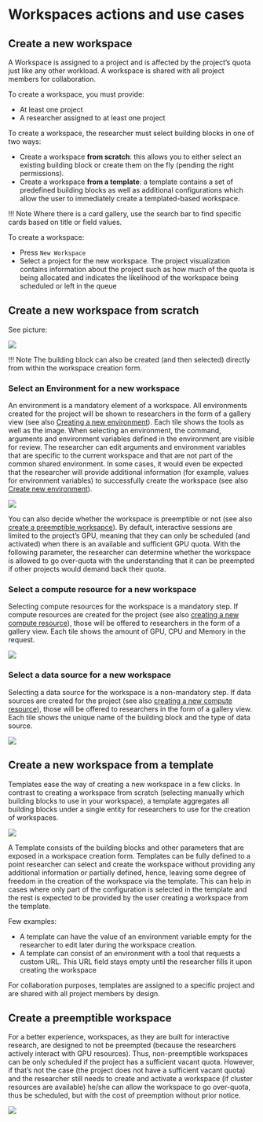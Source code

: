 
# Workspaces actions and use cases

## Create a new workspace
A Workspace is assigned to a project and is affected by the project’s quota just like any other workload. A workspace is shared with all project members for collaboration.

To create a workspace, you must provide:

* At least one project 
* A researcher assigned to at least one project


To create a workspace, the researcher must select building blocks  in one of two ways:

* Create a workspace __from scratch__:  this allows you to either select an existing building block or create them on the fly (pending the right permissions).
* Create a workspace __from a template__: a template contains a set of predefined building blocks as well as additional configurations which allow the user to immediately create a templated-based workspace.

!!! Note
    Where there is a card gallery, use the search bar to find specific cards based on title or field values.

To create a workspace:

* Press `New Workspace` 
* Select a project for the new workspace. The project visualization contains information about the project such as how much of the quota is being allocated and indicates the likelihood of the workspace being scheduled or left in the queue

## Create a new workspace from scratch

See picture:

![](img/12-prj-create.png)

!!! Note
    The building block can also be created (and then selected) directly from within the workspace creation form.

### Select an Environment for a new workspace

An environment is a mandatory element of a workspace. All environments created for the project will be shown to researchers in the form of a gallery view (see also [Creating a new environment](../create/create-env.md)). Each tile shows the tools as well as the image. When selecting an environment, the command, arguments and environment variables defined in the environment are visible for review. The researcher can edit arguments and environment variables that are specific to the current workspace and that are not part of the common shared environment. In some cases, it would even be expected that the researcher will provide additional information (for example, values for environment variables) to successfully create the workspace (see also [Create new environment](../create/create-env.md)).

![](img/13-env-vars.png)


You can also decide whether the workspace is preemptible or not (see also [create a preemptible worksapce](../create/workspace.md#create-a-preemptible-workspace)). By default, interactive sessions are limited to the project’s GPU, meaning that they can only be scheduled (and activated) when there is an available and sufficient GPU quota.  With the following parameter, the researcher can determine whether the workspace is allowed to go over-quota with the understanding that it can be preempted if other projects would demand back their quota.

### Select a compute resource for a new workspace

Selecting compute resources for the workspace is a mandatory step. If compute resources are created for the project (see also [creating a new compute resource](../create/create-compute.md)), those will be offered to researchers in the form of a gallery view. Each tile shows the amount of GPU, CPU and Memory in the request.


![](img/14-select-cr.png)

### Select a data source for a new workspace

Selecting a data source for the workspace is a non-mandatory step. If data sources are created for the project (see also [creating a new compute resource](../create/create-compute.md)), those will be offered to researchers in the form of a gallery view. Each tile shows the unique name of the building block and the type of data source.

![](img/15-select-ds.png)


## Create a new workspace from a template

Templates ease the way of creating a new workspace in a few clicks. In contrast to creating a workspace from scratch (selecting manually which building blocks to use in your workspace), a template aggregates all building blocks under a single entity for researchers to use for the creation of workspaces.

![](img/16-create-from-template.png)


A Template consists of the building blocks and other parameters that are exposed in a workspace creation form. Templates can be fully defined to a point researcher can select and create the workspace without providing any additional information or partially defined, hence, leaving some degree of freedom in the creation of the workspace via the template. This can help in cases where only part of the configuration is selected in the template and the rest is expected to be provided by the user creating a workspace from the template. 

Few examples: 

* A template can have the value of an environment variable empty for the researcher to edit later during the workspace creation.
* A template can consist of an environment with a tool that requests a custom URL. This URL field stays empty until the researcher fills it upon creating the workspace

For collaboration purposes, templates are assigned to a specific project and are shared with all project members by design.


## Create a preemptible workspace

For a better experience, workspaces, as they are built for interactive research, are designed to not be preempted (because the researchers actively interact with GPU resources). Thus, non-preemptible workspaces can be only scheduled if the project has a sufficient vacant quota. However, if that’s not the case (the project does not have a sufficient vacant quota) and the researcher still needs to create and activate a workspace (if cluster resources are available) he/she can allow the workspace to go over-quota, thus be scheduled, but with the cost of preemption without prior notice.

![](img/17-preempt.png)

